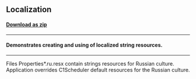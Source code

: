 ## Localization
#### [Download as zip](https://grapecity.github.io/DownGit/#/home?url=https://github.com/GrapeCity/ComponentOne-WPF-Samples/tree/master/NET_4.6.2/C1.WPF.Schedule/CS/Localization)
____
#### Demonstrates creating and using of localized string resources.
____
Files Properties\*.ru.resx contain strings resources for Russian culture. 
Application overrides C1Scheduler default resources for the Russian culture.

